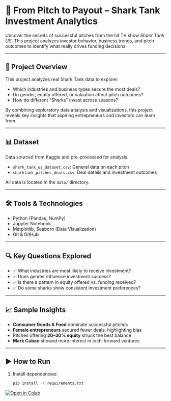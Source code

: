 # 🦈 From Pitch to Payout – Shark Tank Investment Analytics

Uncover the secrets of successful pitches from the hit TV show *Shark Tank US*. This project analyzes investor behavior, business trends, and pitch outcomes to identify what really drives funding decisions.

---

## 📌 Project Overview

This project analyzes real Shark Tank data to explore:

- Which industries and business types secure the most deals?
- Do gender, equity offered, or valuation affect pitch outcomes?
- How do different "Sharks" invest across seasons?

By combining exploratory data analysis and visualizations, this project reveals key insights that aspiring entrepreneurs and investors can learn from.

---

## 📊 Dataset

Data sourced from Kaggle and pre-processed for analysis.

- `shark_tank_us_dataset.csv`: General data on each pitch
- `sharktank_pitches_deals.csv`: Deal details and investment outcomes

All data is located in the `data/` directory.

---

## 🛠 Tools & Technologies

- Python (Pandas, NumPy)
- Jupyter Notebook
- Matplotlib, Seaborn (Data Visualization)
- Git & GitHub

---

## 🔍 Key Questions Explored

- ✅ What industries are most likely to receive investment?
- ✅ Does gender influence investment success?
- ✅ Is there a pattern in equity offered vs. funding received?
- ✅ Do some sharks show consistent investment preferences?

---

## 📈 Sample Insights

- **Consumer Goods & Food** dominate successful pitches
- **Female entrepreneurs** secured fewer deals, highlighting bias
- Pitches offering **20–30% equity** struck the best balance
- **Mark Cuban** showed more interest in tech-forward ventures

---

## ▶️ How to Run

1. Install dependencies:
   ```bash
   pip install -r requirements.txt

[![Open in Colab](https://colab.research.google.com/assets/colab-badge.svg)](https://colab.research.google.com/github/krishang-parakh/from-pitch-to-payout/blob/main/From_Pitch_to_Payout.ipynb)
